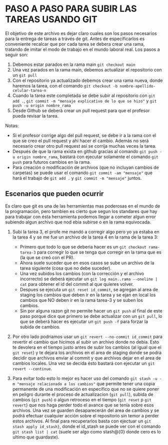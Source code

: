 # PASO A PASO PARA SUBIR LAS TAREAS USANDO GIT

El objetivo de este archivo es dejar claro cuales son los pasos necesarios para la entrega de tareas a través de git. Antes de especificarlos es conveniente recalcar que por cada tarea se debera crear una rama, tratando de imitar el modo de trabajo en el mundo laboral real. Los pasos a seguir son:

1. Debemos estar parados en la rama main `git checkout main`
2. Una vez parados en la rama main, debemos actualizar el repositorio con un `git pull`
3. Con el repositorio ya actualizado debemos crear una rama nueva, donde haremos la tarea, con el comando `git checkout -b nombre-apellido-celular-tarea-n`
4. Cuando la tarea este completada se debe subir al repositorio con `git add .`, `git commit -m "mensaje explicativo de lo que se hizo"` y `git push -u origin nombre_rama`
5. Desde Github se deberá crear un pull request para que el profesor pueda revisar la tarea.

Notas:
- Si el profesor corrige algo del pull request, se debe ir a la rama con el que se creo el pull request y ahí hacer el cambio. Además no será necesario crear otro pull request asi se corrija muchas veces la tarea.
- Después de que la rama exista en github gracias al comando `git push -u origin nombre_rama`, bastará con ejecutar solamente el comando `git push` para futuros cambios en la rama.
- Para creación o modificación de archivos (que no incluyan cambios de carpetas) se puede usar el comando `git commit -am "mensaje"` que hará el trabajo de `git add .` y `git commit -m "mensaje"` juntos.

## Escenarios que pueden ocurrir

Es claro que git es una de las herramientas mas poderosas en el mundo de la programación, pero tambien es cierto que segun los standares que hay para trabajar con ésta herramienta podemos llegar a cometer algun error subiendo algun archivo que nod ebia subirse o en la rama equivocada.

1. Subi la tarea 3, el profe me mandó a corregir algo pero yo ya estaba en la tarea 4 y se me fue un archivo de la tarea 4 en la rama de la tarea 3: 
    - Primero que todo lo que se deberia hacer es un `git checkout rama-tarea-3` para corregir lo que se tenga que corregir en la rama que es (la que se creó con el PR).
    - Ahora suele suceder que en esos casos se sube un archivo de la tarea siguiente (cosa que no debe suceder).
    - Una vez subidos los cambios (con la corrección y el archivo incorrecto) se deberá ejecutar un `git log main..rama --oneline | cat` para obtener el id del commit al que quieres volver.
    - Despues se ejecuta un `git reset id_commit`, se agregan al area de staging los cambios que deben ir en la tarea y se ejan en local los cambios que NO deben ir en la rama tarea-3 y se suben los cambios.
    - Sin por alguna razon git no permite hacer un `git push` al final de este paso porque dice que primero se debe actualizar con un `git pull`, lo que se deberá hacer es ejecutar un `git push -f` para forzar la subida de cambios.

2. Por otro lado podriamos usar un `git revert --no-commit id_commit` para revertir el cambio que hicimos al subir un archivo donde no debía. Esto te devolera en el tiempo justo antes de subir los cambios (al igual que el `git reset`) y te dejara los archivos en el area de staging donde se podra decidir que archivos enviar al commit y que archivos dejar en el area de cambios locales. Una vez se decida ésto bastará con ejecutar un `git revert --continue`.

3. Para evitar todo esto lo mejor es hacer uso del comando `git stash -u -m "mensaje relacionado a los cambios"` que permite tener una copia permanente de una modificación en especifico que no se quiere poner en peligro durante el proceso de actualizacion (`git pull`), subida de cambios (`git push`) o algun retroceso en el tiempo (`git reset` p `git revert`) que nos haga perder todo el avance que se tenía sobre esos archivos. Una vez se guarden desaparecerán del area de cambios y se podrá efectuar cualquier acción sobre el repositorio sin temor a perder estos archivos. Al final para recuperarlos basta con ejectuar un `git stash apply id_stash}`, donde el id_stash se puede ver 
con el comando `git stash list | cat` (suele ser algo como stash@{0} donde cero es lo ultimo que guardaste).
